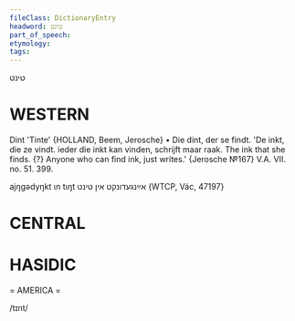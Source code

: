 ```yaml
---
fileClass: DictionaryEntry
headword: טינט
part_of_speech: 
etymology: 
tags: 
---
```

טינט

WESTERN
========

Dint 'Tinte' {HOLLAND, Beem, Jerosche}
	•	Die dint, der se findt. 'De inkt, die ze vindt. ieder die inkt kan vinden, schrijft maar raak. The ink that she finds. {?} Anyone who can find ink, just writes.' {Jerosche №167}
V.A. VII. no. 51. 399.

ajŋgədyŋkt ɩn tɩŋt אײַנגעדונקט אין טינט {WTCP, Vác, 47197}

CENTRAL
========

HASIDIC
=======
= AMERICA = 

/tɪnt/